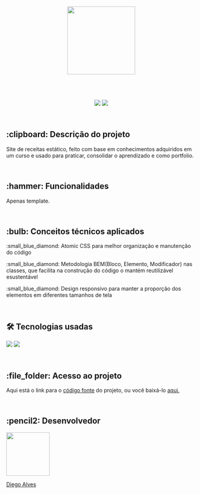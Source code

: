 <h1 align="center">
<img src="https://user-images.githubusercontent.com/88466458/162315552-60c277cf-729c-4ea5-bfde-7a38619c975c.jpg" width="180">
</h1>
<br>
<br>
<p align="center">
<img src="https://img.shields.io/static/v1?label=VERSION&message=0.1.0&color=blue&style=for-the-badge"/>
<img src="http://img.shields.io/static/v1?label=STATUS&message=EM%20DESENVOLVIMENTO&color=brightgreen&style=for-the-badge"/>
</p>
<br>
<h2>:clipboard: Descrição do projeto</h2>
<p>Site de receitas estático, feito com base em conhecimentos adquiridos em um curso e usado para praticar, consolidar o aprendizado e como portfolio.</p>
<br>
<h2> :hammer: Funcionalidades</h2>
<p>Apenas template.</p>
<br>
<h2>:bulb: Conceitos técnicos aplicados</h2>
<p>:small_blue_diamond: Atomic CSS para melhor organização e manutenção do código</p>
<p>:small_blue_diamond: Metodologia BEM(Bloco, Elemento, Modificador) nas classes, que facilita na construção do código o mantém reutilizável esustentável</p>
<p>:small_blue_diamond: Design responsivo para manter a proporção dos elementos em diferentes tamanhos de tela</p>
<br>
<h2>🛠️ Tecnologias usadas</h2>
<p>
<img src="https://img.shields.io/badge/HTML5-E34F26?style=for-the-badge&logo=html5&logoColor=white">
<img src="https://img.shields.io/badge/CSS3-1572B6?style=for-the-badge&logo=css3&logoColor=white">
</p>
<br>
<h2>:file_folder: Acesso ao projeto</h2>
<p>Aqui está o link para o <a href="https://github.com/dieggoalves/site-fruta-e-fruto">código fonte</a> do projeto, ou você baixá-lo <a href="https://github.com/dieggoalves/site-fruta-e-fruto/archive/refs/heads/main.zip">aqui.</a></p>
<br>
<h2>:pencil2: Desenvolvedor</h2>
<a href="https://github.com/dieggoalves"><img src="https://avatars.githubusercontent.com/u/88466458?v=4" width=115><p>Diego Alves</p></a>
